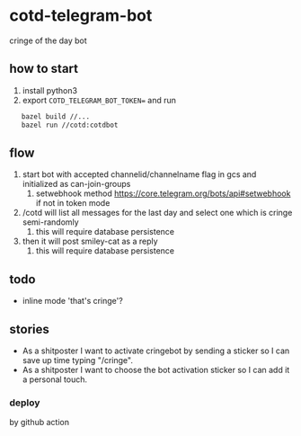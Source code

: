 # cotd-telegram-bot

cringe of the day bot

## how to start

1. install python3
2. export `COTD_TELEGRAM_BOT_TOKEN=` and run

```bash
   bazel build //...
   bazel run //cotd:cotdbot
```

## flow

1. start bot with accepted channelid/channelname flag in gcs and initialized as can-join-groups
   1. setwebhook method <https://core.telegram.org/bots/api#setwebhook> if not in token mode
2. /cotd will list all messages for the last day and select one which is cringe semi-randomly
   1. this will require database persistence
3. then it will post smiley-cat as a reply
   1. this will require database persistence

## todo

- inline mode 'that's cringe'?

## stories

- As a shitposter I want to activate cringebot by sending a sticker so I can save up time typing "/cringe".
- As a shitposter I want to choose the bot activation sticker so I can add it a personal touch.

### deploy

by github action

